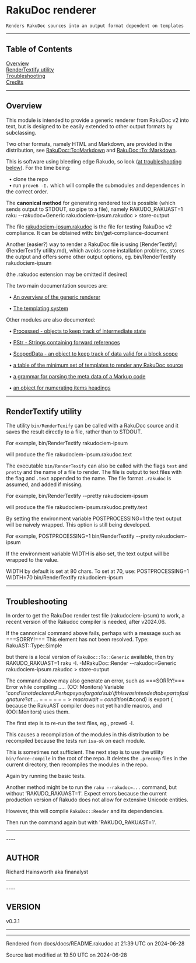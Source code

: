 
# RakuDoc renderer

	Renders RakuDoc sources into an output format dependent on templates

----

## Table of Contents
<a href="#Overview">Overview</a>   
<a href="#RenderTextify_utility">RenderTextify utility</a>   
<a href="#Troubleshooting">Troubleshooting</a>   
<a href="#Credits">Credits</a>   


----

## Overview<div id="Overview"> </div>
<span id="0fe6971"></span>This module is intended to provide a generic renderer from RakuDoc v2 into text, but is designed to be easily extended to other output formats by subclassing. 

<span id="483341c"></span>Two other formats, namely HTML and Markdown, are provided in the distribution, see [RakuDoc::To::Markdown](RakuDoc-To-HTML.md) and [RakuDoc::To::Markdown](RakuDoc-To-Markdown.md). 

<span id="0196e05"></span>This is software using bleeding edge Rakudo, so look ([at troubleshooting below](Troubleshooting)). For the time being: 



&nbsp;&nbsp;• clone the repo  
&nbsp;&nbsp;• <span id="433e7b6"></span>run `prove6 -I.` which will compile the submodules and dependences in the correct order. 

  
<span id="b23d08f"></span>The **canonical method** for generating rendered text is possible (which sends output to STDOUT, so pipe to a file), namely RAKUDO_RAKUAST=1 raku --rakudoc=Generic rakudociem-ipsum.rakudoc > store-output 

<span id="8ba4e87"></span>The file [rakudociem-ipsum.rakudoc](https://github.com/Raku/RakuDoc-GAMMA/blob/main/rakudociem-ipsum.rakudoc) is the file for testing RakuDoc v2 compliance. It can be obtained with: bin/get-compliance-document 

<span id="48153d4"></span>Another (easier?) way to render a RakuDoc file is using [RenderTextify](RenderTextify utility.md), which avoids some installation problems, stores the output and offers some other output options, eg. bin/RenderTextify rakudociem-ipsum 

<span id="416d7d2"></span>(the .rakudoc extension may be omitted if desired) 

<span id="9ae1d19"></span>The two main documentation sources are: 



&nbsp;&nbsp;• <span id="94ec4ac"></span>[An overview of the generic renderer](Render.md) 

  
&nbsp;&nbsp;• <span id="c11632c"></span>[The templating system](Templates.md) 

  
<span id="525d438"></span>Other modules are also documented: 



&nbsp;&nbsp;• <span id="8ca950d"></span>[Processed - objects to keep track of intermediate state](Processed.md) 

  
&nbsp;&nbsp;• <span id="86c99ef"></span>[PStr - Strings containing forward references](PromiseStrings.md) 

  
&nbsp;&nbsp;• <span id="b75e585"></span>[ScopedData - an object to keep track of data valid for a block scope](ScopedData.md) 

  
&nbsp;&nbsp;• <span id="52bf018"></span>[a table of the minimum set of templates to render any RakuDoc source](default-text-templates.md) 

  
&nbsp;&nbsp;• <span id="4812438"></span>[a grammar for parsing the meta data of a Markup code](MarkUpMeta.md) 

  
&nbsp;&nbsp;• <span id="2fa4035"></span>[an object for numerating items headings](Numeration.md) 

  
----

## RenderTextify utility<div id="RenderTextify_utility"> </div>
<span id="ab8d800"></span>The utility `bin/RenderTexify` can be called with a RakuDoc source and it saves the result directly to a file, rather than to STDOUT. 

<span id="015a74e"></span>For example, bin/RenderTextify rakudociem-ipsum 

<span id="649dc5b"></span>will produce the file rakudociem-ipsum.rakudoc.text 

<span id="44c7693"></span>The executable `bin/RenderTexify` can also be called with the flags `test` and `pretty` and the name of a file to render. The file is output to text files with the flag and `.text` appended to the name. The file format `.rakudoc` is assumed, and added if missing. 

<span id="99ab30b"></span>For example, bin/RenderTextify --pretty rakudociem-ipsum 

<span id="49a5b48"></span>will produce the file rakudociem-ipsum.rakudoc.pretty.text 

<span id="9f11110"></span>By setting the environment variable POSTPROCESSING=1 the text output will be naively wrapped. This option is still being developed. 

<span id="189b0ff"></span>For example, POSTPROCESSING=1 bin/RenderTextify --pretty rakudociem-ipsum 

<span id="d0c9c25"></span>If the environment variable WIDTH is also set, the text output will be wrapped to the value. 

<span id="b2879cf"></span>WIDTH by default is set at 80 chars. To set at 70, use: POSTPROCESSING=1 WIDTH=70 bin/RenderTextify rakudociem-ipsum 

----

## Troubleshooting<div id="Troubleshooting"> </div>
<span id="50d54e8"></span>In order to get the RakuDoc render test file (rakudociem-ipsum) to work, a recent version of the Rakudoc compiler is needed, after v2024.06. 

<span id="574a9a7"></span>If the cannonical command above fails, perhaps with a message such as ===SORRY!=== This element has not been resolved. Type: RakuAST::Type::Simple 

<span id="d58c2b1"></span>but there is a local version of `RakuDoc::To::Generic` available, then try RAKUDO_RAKUAST=1 raku -I. -MRakuDoc::Render --rakudoc=Generic rakudociem-ipsum.rakudoc > store-output 

<span id="ffefa39"></span>The command above may also generate an error, such as ===SORRY!=== Error while compiling ..... (OO::Monitors) Variable '$cond' is not declared. Perhaps you forgot a 'sub' if this was intended to be part of a signature? at .... ------> macro wait-condition(⏏$cond) is export { because the RakuAST compiler does not yet handle macros, and (OO::Monitors) uses them. 

<span id="8113c36"></span>The first step is to re-run the test files, eg., prove6 -I. 

<span id="d9dd54f"></span>This causes a recompilation of the modules in this distribution to be recompiled because the tests run `isa-ok` on each module. 

<span id="4abdf35"></span>This is sometimes not sufficient. The next step is to use the utility `bin/force-compile` in the root of the repo. It deletes the `.precomp` files in the current directory, then recompiles the modules in the repo. 

<span id="fd0a4cf"></span>Again try running the basic tests. 

<span id="aa237b8"></span>Another method might be to run the `raku --rakudoc=...` command, but without 'RAKUDO_RAKUAST=1'. Expect errors because the current production version of Rakudo does not allow for extensive Unicode entities. 

<span id="2add0a6"></span>However, this will compile `RakuDoc::Render` and its dependencies. 

<span id="42b626a"></span>Then run the command again but with 'RAKUDO_RAKUAST=1'. 


----
<div id="Credits"> </div>
----

## AUTHOR<div id="AUTHOR"> </div>
Richard Hainsworth aka finanalyst




----
<div id="Placement"> </div>
----

## VERSION<div id="VERSION"> </div>
v0.3.1





----

----

Rendered from docs/docs/README.rakudoc at 21:39 UTC on 2024-06-28

Source last modified at 19:50 UTC on 2024-06-28


